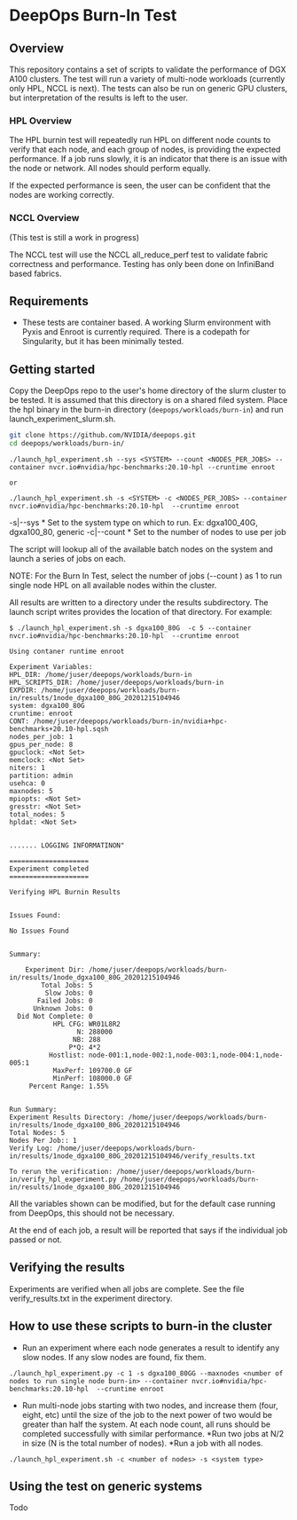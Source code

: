 # DeepOps Burn-In Test

## Overview

This repository contains a set of scripts to validate the performance of DGX A100 clusters. The test will run a variety of multi-node workloads (currently only HPL, NCCL is next).  The tests can also be run on generic GPU clusters, but interpretation of the results is left to the user.

### HPL Overview

The HPL burnin test will repeatedly run HPL on different node counts to verify that each node, and each group of nodes, is providing the expected performance.  If a job runs slowly, it is an indicator that there is an issue with the node or network.  All nodes should perform equally.  

If the expected performance is seen, the user can be confident that the nodes are working correctly.


### NCCL Overview
(This test is still a work in progress)

The NCCL test will use the NCCL all_reduce_perf test to validate fabric correctness and performance.  Testing has only been done on InfiniBand based fabrics. 

## Requirements

- These tests are container based. A working Slurm environment with Pyxis and Enroot is currently required.  There is a codepath for Singularity, but it has been minimally tested.

## Getting started

Copy the DeepOps repo to the user's home directory of the slurm cluster to be tested. It is assumed that this directory is on a shared filed system. Place the hpl binary in the burn-in directory (`deepops/workloads/burn-in`) and run launch_experiment_slurm.sh.

```sh
git clone https://github.com/NVIDIA/deepops.git
cd deepops/workloads/burn-in/

```

```
./launch_hpl_experiment.sh --sys <SYSTEM> --count <NODES_PER_JOBS> --container nvcr.io#nvidia/hpc-benchmarks:20.10-hpl --cruntime enroot

or

./launch_hpl_experiment.sh -s <SYSTEM> -c <NODES_PER_JOBS> --container nvcr.io#nvidia/hpc-benchmarks:20.10-hpl  --cruntime enroot
```

   -s|--sys <SYSTEM>
        * Set to the system type on which to run.  Ex: dgxa100_40G, dgxa100_80, generic
    -c|--count <Count>
        * Set to the number of nodes to use per job


The script will lookup all of the available batch nodes on the system and launch a series of jobs on each.  

NOTE: For the Burn In Test, select the number of jobs (--count ) as 1 to run single node HPL on all available nodes within the cluster.

All results are written to a directory under the results subdirectory.  The launch script writes provides the location of that directory.  For example:

```
$ ./launch_hpl_experiment.sh -s dgxa100_80G  -c 5 --container nvcr.io#nvidia/hpc-benchmarks:20.10-hpl  --cruntime enroot

Using contaner runtime enroot

Experiment Variables:
HPL_DIR: /home/juser/deepops/workloads/burn-in
HPL_SCRIPTS_DIR: /home/juser/deepops/workloads/burn-in
EXPDIR: /home/juser/deepops/workloads/burn-in/results/1node_dgxa100_80G_20201215104946
system: dgxa100_80G
cruntime: enroot
CONT: /home/juser/deepops/workloads/burn-in/nvidia+hpc-benchmarks+20.10-hpl.sqsh
nodes_per_job: 1
gpus_per_node: 8
gpuclock: <Not Set>
memclock: <Not Set>
niters: 1
partition: admin
usehca: 0
maxnodes: 5
mpiopts: <Not Set>
gresstr: <Not Set>
total_nodes: 5
hpldat: <Not Set>


....... LOGGING INFORMATINON"

====================
Experiment completed
====================

Verifying HPL Burnin Results


Issues Found:

No Issues Found


Summary:

    Experiment Dir: /home/juser/deepops/workloads/burn-in/results/1node_dgxa100_80G_20201215104946
        Total Jobs: 5
         Slow Jobs: 0
       Failed Jobs: 0
      Unknown Jobs: 0
  Did Not Complete: 0
           HPL CFG: WR01L8R2
                 N: 288000
                NB: 288
               P*Q: 4*2
          Hostlist: node-001:1,node-002:1,node-003:1,node-004:1,node-005:1
           MaxPerf: 109700.0 GF
           MinPerf: 108000.0 GF
     Percent Range: 1.55%


Run Summary:
Experiment Results Directory: /home/juser/deepops/workloads/burn-in/results/1node_dgxa100_80G_20201215104946
Total Nodes: 5
Nodes Per Job:: 1
Verify Log: /home/juser/deepops/workloads/burn-in/results/1node_dgxa100_80G_20201215104946/verify_results.txt

To rerun the verification: /home/juser/deepops/workloads/burn-in/verify_hpl_experiment.py /home/juser/deepops/workloads/burn-in/results/1node_dgxa100_80G_20201215104946

```

All the variables shown can be modified, but for the default case running from DeepOps, this should not be necessary.

At the end of each job, a result will be reported that says if the individual job passed or not.

## Verifying the results

Experiments are verified when all jobs are complete.  See the file verify_results.txt in the experiment directory.

## How to use these scripts to burn-in the cluster
 * Run an experiment where each node generates a result to identify any slow nodes.  If any slow nodes are found, fix them.

```
./launch_hpl_experiment.py -c 1 -s dgxa100_80GG --maxnodes <number of nodes to run single node burn-in> --container nvcr.io#nvidia/hpc-benchmarks:20.10-hpl  --cruntime enroot
```
* Run multi-node jobs starting with two nodes, and increase them (four, eight, etc) until the size of the job to the next power of two would be greater than half the system.  At each node count, all runs should be completed successfully with similar performance.
*Run two jobs at N/2 in size (N is the total number of nodes). 
*Run a job with all nodes.


```
./launch_hpl_experiment.sh -c <number of nodes> -s <system type>

```

## Using the test on generic systems

Todo
